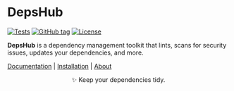 # DepsHub

[![Tests](https://github.com/DepshubHQ/depshub/actions/workflows/test.yml/badge.svg)](https://github.com/DepshubHQ/depshub/actions/workflows/test.yml)
[![GitHub tag](https://img.shields.io/github/tag/depshubhq/depshub?include_prereleases=&sort=semver&color=blue)](https://github.com/depshubhq/depshub/)
[![License](https://img.shields.io/badge/License-AGPL-green)](#license)

**DepsHub** is a dependency management toolkit that lints, scans for security issues, updates your dependencies, and more.

[Documentation](https://depshub.com) | [Installation](https://depshub.com) | [About](https://depshub.com)

<p align="center">
✨ Keep your dependencies tidy.
</p>
